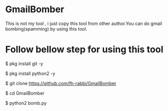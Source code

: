 # GmailBomber
This is not my tool , i just copy this tool from other author.You can do gmail bombing(spamming) by using this tool.

# Follow bellow step for using this tool 

$ pkg install git -y

$ pkg install python2 -y

$ git clone https://github.com/fh-rabbi/GmailBomber

$ cd GmailBomber

$ python2 bomb.py
